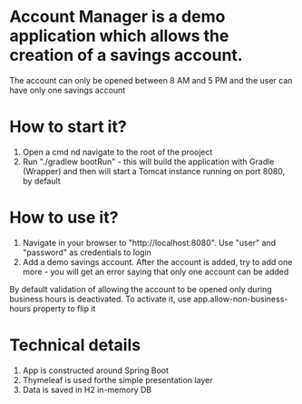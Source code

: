 # Account Manager is a demo application which allows the creation of a savings account.
The account can only be opened between 8 AM and 5 PM and the user can have only one savings account

# How to start it?
1) Open a cmd nd navigate to the root of the prooject
2) Run "./gradlew bootRun" - this will build the application with Gradle (Wrapper) and then will start a Tomcat instance running on port 8080, by default


# How to use it?
1) Navigate in your browser to "http://localhost:8080". Use "user" and "password" as credentials to login
2) Add a demo savings account. After the account is added, try to add one more - you will get an error saying that only one account can be added

By default validation of allowing the account to be opened only during business hours is deactivated. To activate it, use app.allow-non-business-hours property to flip it

# Technical details
1) App is constructed around Spring Boot 
2) Thymeleaf is used forthe simple presentation layer
3) Data is saved in H2 in-memory DB
